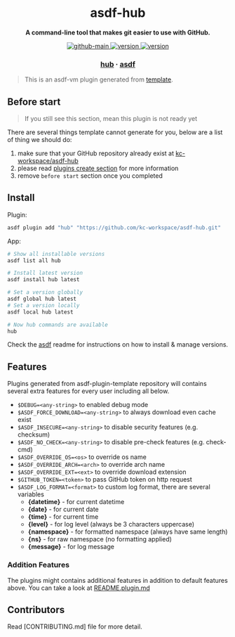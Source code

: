 <h1 align="center">
  asdf-hub
</h1>

<!-- Description section -->
<p align="center">
  <strong>A command-line tool that makes git easier to use with GitHub.</strong>
</p>

<!-- Badges section -->
<p align="center">
  <a href="https://github.com/kc-workspace/asdf-hub/actions/workflows/main.yml">
    <img
      alt="github-main"
      src="https://img.shields.io/github/actions/workflow/status/kc-workspace/asdf-hub/main.yml?style=flat-square&logo=github">
  </a>
  <a href="https://github.com/kc-workspace/asdf-hub/releases">
    <img
      alt="version"
      src="https://img.shields.io/github/v/release/kc-workspace/asdf-hub?style=flat-square&logo=github">
  </a>
  <a href="https://github.com/kc-workspace/asdf-hub/commits/main">
    <img
      alt="version"
      src="https://img.shields.io/github/last-commit/kc-workspace/asdf-hub/main?style=flat-square&logo=github">
  </a>
</p>

<!-- Links section -->
<h3 align="center">
  <a href="https://hub.github.com">hub</a>
  <span> · </span>
  <a href="https://asdf-vm.com">asdf</a>
</h3>

> This is an asdf-vm plugin generated from [template][template-gh].

## Before start

> If you still see this section, mean this plugin is not ready yet

There are several things template cannot generate for you,
below are a list of thing we should do:

1. make sure that your GitHub repository already exist at [kc-workspace/asdf-hub][plugin-gh]
2. please read [plugins create section][asdf-create-plugin] for more information
3. remove `before start` section once you completed

## Install

Plugin:

```sh
asdf plugin add "hub" "https://github.com/kc-workspace/asdf-hub.git"
```

App:

```sh
# Show all installable versions
asdf list all hub

# Install latest version
asdf install hub latest

# Set a version globally
asdf global hub latest
# Set a version locally
asdf local hub latest

# Now hub commands are available
hub
```

Check the [asdf][asdf-link] readme for instructions on
how to install & manage versions.

## Features

Plugins generated from asdf-plugin-template repository will
contains several extra features for every user including all below.

- `$DEBUG=<any-string>` to enabled debug mode
- `$ASDF_FORCE_DOWNLOAD=<any-string>` to always download even cache exist
- `$ASDF_INSECURE=<any-string>` to disable security features (e.g. checksum)
- `$ASDF_NO_CHECK=<any-string>` to disable pre-check features (e.g. check-cmd)
- `$ASDF_OVERRIDE_OS=<os>` to override os name
- `$ASDF_OVERRIDE_ARCH=<arch>` to override arch name
- `$ASDF_OVERRIDE_EXT=<ext>` to override download extension
- `$GITHUB_TOKEN=<token>` to pass GitHub token on http request
- `$ASDF_LOG_FORMAT=<format>` to custom log format, there are several variables
  - **{datetime}** - for current datetime
  - **{date}** - for current date
  - **{time}** - for current time
  - **{level}** - for log level (always be 3 characters uppercase)
  - **{namespace}** - for formatted namespace (always have same length)
  - **{ns}** - for raw namespace (no formatting applied)
  - **{message}** - for log message

### Addition Features

The plugins might contains additional features
in addition to default features above.
You can take a look at [README.plugin.md][app-readme]

## Contributors

Read [CONTRIBUTING.md] file for more detail.

<!-- LINKS SECTION -->

[app-readme]: ./README.plugin.md
[plugin-gh]: https://github.com/kc-workspace/asdf-hub
[template-gh]: https://github.com/kc-workspace/asdf-plugin-template
[asdf-link]: https://github.com/asdf-vm/asdf
[asdf-create-plugin]: https://asdf-vm.com/plugins/create.html
